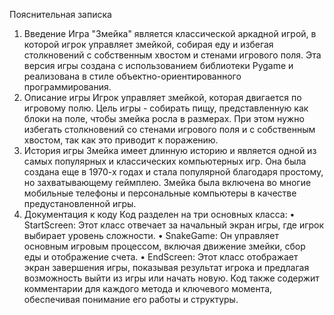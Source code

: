 Пояснительная записка
1. Введение
Игра "Змейка" является классической аркадной игрой, в которой игрок управляет змейкой, собирая еду и избегая столкновений с собственным хвостом и стенами игрового поля. Эта версия игры создана с использованием библиотеки Pygame и реализована в стиле объектно-ориентированного программирования.
2. Описание игры
Игрок управляет змейкой, которая двигается по игровому полю. Цель игры - собирать пищу, представленную как блоки на поле, чтобы змейка росла в размерах. При этом нужно избегать столкновений со стенами игрового поля и с собственным хвостом, так как это приводит к поражению.
3. История игры
Змейка имеет длинную историю и является одной из самых популярных и классических компьютерных игр. Она была создана еще в 1970-х годах и стала популярной благодаря простому, но захватывающему геймплею. Змейка была включена во многие мобильные телефоны и персональные компьютеры в качестве предустановленной игры.
4. Документация к коду
Код разделен на три основных класса:
•	StartScreen: Этот класс отвечает за начальный экран игры, где игрок выбирает уровень сложности.
•	SnakeGame: Он управляет основным игровым процессом, включая движение змейки, сбор еды и отображение счета.
•	EndScreen: Этот класс отображает экран завершения игры, показывая результат игрока и предлагая возможность выйти из игры или начать новую.
Код также содержит комментарии для каждого метода и ключевого момента, обеспечивая понимание его работы и структуры.


